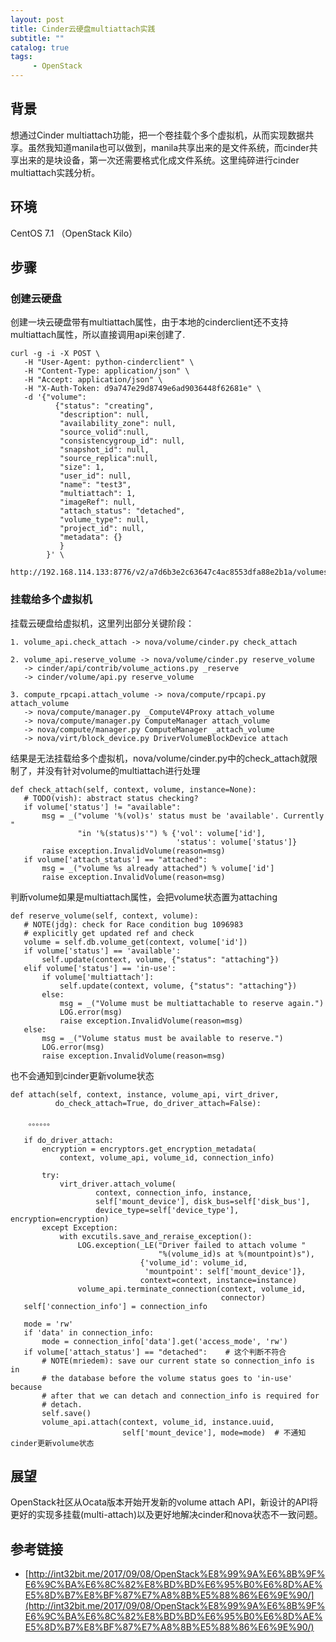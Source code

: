 ```yaml
---
layout: post
title: Cinder云硬盘multiattach实践
subtitle: ""
catalog: true
tags:
     - OpenStack
---
```


## 背景

想通过Cinder multiattach功能，把一个卷挂载个多个虚拟机，从而实现数据共享。虽然我知道manila也可以做到，manila共享出来的是文件系统，而cinder共享出来的是块设备，第一次还需要格式化成文件系统。这里纯碎进行cinder multiattach实践分析。


## 环境

CentOS 7.1 （OpenStack Kilo）


## 步骤

### 创建云硬盘

创建一块云硬盘带有multiattach属性，由于本地的cinderclient还不支持multiattach属性，所以直接调用api来创建了.


    curl -g -i -X POST \
       -H "User-Agent: python-cinderclient" \
       -H "Content-Type: application/json" \
       -H "Accept: application/json" \
       -H "X-Auth-Token: d9a747e29d8749e6ad9036448f62681e" \
       -d '{"volume":
              {"status": "creating",
               "description": null,
               "availability_zone": null,
               "source_volid":null,
               "consistencygroup_id": null,
               "snapshot_id": null,
               "source_replica":null,
               "size": 1,
               "user_id": null,
               "name": "test3",
               "multiattach": 1,
               "imageRef": null,
               "attach_status": "detached",
               "volume_type": null,
               "project_id": null,
               "metadata": {}
               }
            }' \
          http://192.168.114.133:8776/v2/a7d6b3e2c63647c4ac8553dfa88e2b1a/volumes

### 挂载给多个虚拟机

挂载云硬盘给虚拟机，这里列出部分关键阶段：

    1. volume_api.check_attach -> nova/volume/cinder.py check_attach

    2. volume_api.reserve_volume -> nova/volume/cinder.py reserve_volume
       -> cinder/api/contrib/volume_actions.py _reserve
       -> cinder/volume/api.py reserve_volume

    3. compute_rpcapi.attach_volume -> nova/compute/rpcapi.py attach_volume
       -> nova/compute/manager.py _ComputeV4Proxy attach_volume
       -> nova/compute/manager.py ComputeManager attach_volume
       -> nova/compute/manager.py ComputeManager _attach_volume
       -> nova/virt/block_device.py DriverVolumeBlockDevice attach


结果是无法挂载给多个虚拟机，nova/volume/cinder.py中的check_attach就限制了，并没有针对volume的multiattach进行处理


    def check_attach(self, context, volume, instance=None):
       # TODO(vish): abstract status checking?
       if volume['status'] != "available":
           msg = _("volume '%(vol)s' status must be 'available'. Currently "
                   "in '%(status)s'") % {'vol': volume['id'],
                                         'status': volume['status']}
           raise exception.InvalidVolume(reason=msg)
       if volume['attach_status'] == "attached":
           msg = _("volume %s already attached") % volume['id']
           raise exception.InvalidVolume(reason=msg)


判断volume如果是multiattach属性，会把volume状态置为attaching

    def reserve_volume(self, context, volume):
       # NOTE(jdg): check for Race condition bug 1096983
       # explicitly get updated ref and check
       volume = self.db.volume_get(context, volume['id'])
       if volume['status'] == 'available':
           self.update(context, volume, {"status": "attaching"})
       elif volume['status'] == 'in-use':
           if volume['multiattach']:
               self.update(context, volume, {"status": "attaching"})
           else:
               msg = _("Volume must be multiattachable to reserve again.")
               LOG.error(msg)
               raise exception.InvalidVolume(reason=msg)
       else:
           msg = _("Volume status must be available to reserve.")
           LOG.error(msg)
           raise exception.InvalidVolume(reason=msg)           

也不会通知到cinder更新volume状态


    def attach(self, context, instance, volume_api, virt_driver,
              do_check_attach=True, do_driver_attach=False):

        。。。。。。

       if do_driver_attach:
           encryption = encryptors.get_encryption_metadata(
               context, volume_api, volume_id, connection_info)

           try:
               virt_driver.attach_volume(
                       context, connection_info, instance,
                       self['mount_device'], disk_bus=self['disk_bus'],
                       device_type=self['device_type'], encryption=encryption)
           except Exception:
               with excutils.save_and_reraise_exception():
                   LOG.exception(_LE("Driver failed to attach volume "
                                     "%(volume_id)s at %(mountpoint)s"),
                                 {'volume_id': volume_id,
                                  'mountpoint': self['mount_device']},
                                 context=context, instance=instance)
                   volume_api.terminate_connection(context, volume_id,
                                                   connector)
       self['connection_info'] = connection_info

       mode = 'rw'
       if 'data' in connection_info:
           mode = connection_info['data'].get('access_mode', 'rw')
       if volume['attach_status'] == "detached":    # 这个判断不符合
           # NOTE(mriedem): save our current state so connection_info is in
           # the database before the volume status goes to 'in-use' because
           # after that we can detach and connection_info is required for
           # detach.
           self.save()
           volume_api.attach(context, volume_id, instance.uuid,
                             self['mount_device'], mode=mode)  # 不通知cinder更新volume状态


## 展望

OpenStack社区从Ocata版本开始开发新的volume attach API，新设计的API将更好的实现多挂载(multi-attach)以及更好地解决cinder和nova状态不一致问题。

## 参考链接

- [http://int32bit.me/2017/09/08/OpenStack%E8%99%9A%E6%8B%9F%E6%9C%BA%E6%8C%82%E8%BD%BD%E6%95%B0%E6%8D%AE%E5%8D%B7%E8%BF%87%E7%A8%8B%E5%88%86%E6%9E%90/](http://int32bit.me/2017/09/08/OpenStack%E8%99%9A%E6%8B%9F%E6%9C%BA%E6%8C%82%E8%BD%BD%E6%95%B0%E6%8D%AE%E5%8D%B7%E8%BF%87%E7%A8%8B%E5%88%86%E6%9E%90/)
